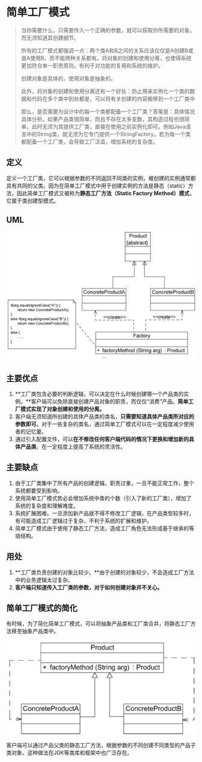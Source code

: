 # 简单工厂模式

> 当你需要什么，只需要传入一个正确的参数，就可以获取你所需要的对象，而无须知道其创建细节。
>
> 所有的工厂模式都强调一点：两个类A和B之间的关系应该仅仅是A创建B或是A使用B，而不能两种关系都有。将对象的创建和使用分离，也使得系统更加符合单一职责原则，有利于对功能的复用和系统的维护。
>
> 创建对象是具体的，使用对象是抽象的。
>
> 此外，将对象的创建和使用分离还有一个好处：防止用来实例化一个类的数据和代码在多个类中到处都是，可以将有关创建的内容搬移到一个工厂类中
>
> 那么，是否需要为设计中的每一个类都配备一个工厂类？答案是：具体情况具体分析。如果产品类很简单，而且不存在太多变数，其构造过程也很简单，此时无须为其提供工厂类，直接在使用之前实例化即可。例如Java语言中的String类，就无须为它专门提供一个StringFactory。若为每一个类都配备一个工厂类，会导致工厂泛滥，增加系统的复杂度。

## 定义

定义一个工厂类，它可以根据参数的不同返回不同类的实例，被创建的实例通常都具有共同的父类。因为在简单工厂模式中用于创建实例的方法是静态（static）方法，因此简单工厂模式又被称为**静态工厂方法（Static Factory Method）模式**，它属于类创建型模式。

## UML

![image-20240422104958853](.gitbook/assets/image-20240422104958853.png)

## 主要优点

1. **工厂类包含必要的判断逻辑，可以决定在什么时候创建哪一个产品类的实例。**客户端可以免除直接创建产品对象的职责，而仅仅“消费”产品。**简单工厂模式实现了对象创建和使用的分离。**
2. 客户端无须知道所创建的具体产品类的类名，**只需要知道具体产品类所对应的参数即可**。对于一些复杂的类名，通过简单工厂模式可以在一定程度减少使用者的记忆量。
3. 通过引入配置文件，可以**在不修改任何客户端代码的情况下更换和增加新的具体产品类**，在一定程度上提高了系统的灵活性。

## 主要缺点

1. 由于工厂类集中了所有产品的创建逻辑，职责过重，一旦不能正常工作，整个系统都要受到影响。
2. 使用简单工厂模式势必会增加系统中类的个数（引入了新的工厂类），增加了系统的复杂度和理解难度。
3. 系统扩展困难。一旦添加新产品就不得不修改工厂逻辑，在产品类型较多时，有可能造成工厂逻辑过于复杂，不利于系统的扩展和维护。
4. 简单工厂模式由于使用了静态工厂方法，造成工厂角色无法形成基于继承的等级结构。

## 用处

1. **工厂类负责创建的对象比较少。**由于创建的对象较少，不会造成工厂方法中的业务逻辑太过复杂。
2. **客户端只知道传入工厂类的参数，对于如何创建对象并不关心。**

## 简单工厂模式的简化

有时候，为了简化简单工厂模式，可以将抽象产品类和工厂类合并，将静态工厂方法移至抽象产品类中。

![image-20240422115557488](.gitbook/assets/image-20240422115557488.png)

客户端可以通过产品父类的静态工厂方法，根据参数的不同创建不同类型的产品子类对象，这种做法在JDK等类库和框架中也广泛存在。
